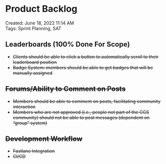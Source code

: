 # Product Backlog

Created: June 18, 2022 11:14 AM <br>
Tags: Sprint Planning, SAT <br>

## Leaderboards (100% Done For Scope)

- ~~Clients should be able to click a button to automatically scroll to their leaderboard position~~
- ~~Badge System: members should be able to get badges that will be manually assigned~~

## ~~Forums/Ability to Comment on Posts~~

- ~~Members should be able to comment on posts, facilitating community interaction~~
- ~~Members who are not approved (i.e., people not part of the CGS community) should not be able to post messages
  (dependent on “group” system)~~

## ~~Development Workflow~~
- ~~Fastlane Integration~~
- ~~CI/CD~~
